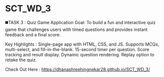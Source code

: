 # SCT_WD_3
◼️TASK 3 : Quiz Game Application Goal: To build a fun and interactive quiz game that challenges users with timed questions and provides instant feedback and a final score.

Key Highlights : Single-page app with HTML, CSS, and JS. Supports MCQs, multi-select, and fill-in-the-blank. 15-second timer per question. Score tracking and result display. Dynamic question rendering. Replay option to retake the quiz.

Check Out Here :
 https://dhanashreehingnekar28.github.io/SCT_WD_3/
